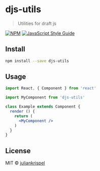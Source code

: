 # djs-utils

> Utilities for draft js

[![NPM](https://img.shields.io/npm/v/djs-utils.svg)](https://www.npmjs.com/package/djs-utils) [![JavaScript Style Guide](https://img.shields.io/badge/code_style-standard-brightgreen.svg)](https://standardjs.com)

## Install

```bash
npm install --save djs-utils
```

## Usage

```jsx
import React, { Component } from 'react'

import MyComponent from 'djs-utils'

class Example extends Component {
  render () {
    return (
      <MyComponent />
    )
  }
}
```

## License

MIT © [juliankrispel](https://github.com/juliankrispel)
